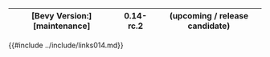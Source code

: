 |[Bevy Version:][maintenance]|0.14-rc.2|(upcoming / release candidate)|
|---|---|---|

{{#include ../include/links014.md}}
